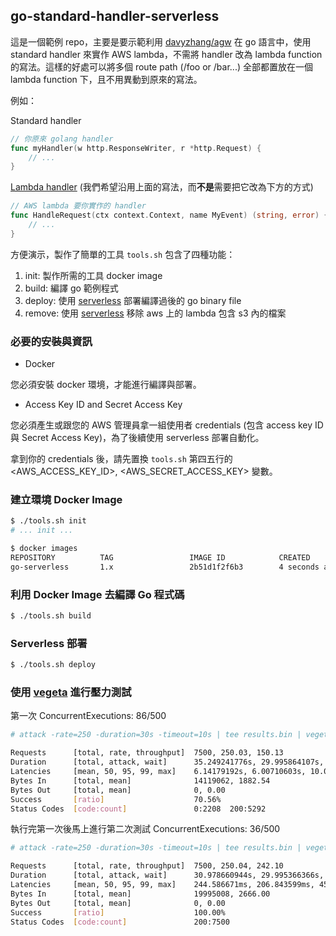 ## go-standard-handler-serverless

這是一個範例 repo，主要是要示範利用 [davyzhang/agw] 在 go 語言中，使用 standard handler 來實作 AWS lambda，不需將 handler 改為 lambda function 的寫法。這樣的好處可以將多個 route path (/foo or /bar...) 全部都置放在一個 lambda function 下，且不用異動到原來的寫法。

例如：

Standard handler

```go
// 你原來 golang handler
func myHandler(w http.ResponseWriter, r *http.Request) {
    // ...
}
```

[Lambda handler] (我們希望沿用上面的寫法，而**不是**需要把它改為下方的方式)

```go
// AWS lambda 要你實作的 handler
func HandleRequest(ctx context.Context, name MyEvent) (string, error) {
    // ...
}
```

方便演示，製作了簡單的工具 `tools.sh` 包含了四種功能：

1. init: 製作所需的工具 docker image
2. build: 編譯 go 範例程式
3. deploy: 使用 [serverless] 部署編譯過後的 go binary file
4. remove: 使用 [serverless] 移除 aws 上的 lambda 包含 s3 內的檔案

### 必要的安裝與資訊

- Docker

您必須安裝 docker 環境，才能進行編譯與部署。

- Access Key ID and Secret Access Key

您必須產生或跟您的 AWS 管理員拿一組使用者 credentials (包含 access key ID 與 Secret Access Key)，為了後續使用 serverless 部署自動化。

拿到你的 credentials 後，請先置換 `tools.sh` 第四五行的 <AWS_ACCESS_KEY_ID>, <AWS_SECRET_ACCESS_KEY> 變數。

### 建立環境 Docker Image

```bash
$ ./tools.sh init
# ... init ...
```

```bash
$ docker images
REPOSITORY          TAG                 IMAGE ID            CREATED             SIZE
go-serverless       1.x                 2b51d1f2f6b3        4 seconds ago       507MB
```

### 利用 Docker Image 去編譯 Go 程式碼

```bash
$ ./tools.sh build
```

### Serverless 部署

```bash
$ ./tools.sh deploy
```

### 使用 [vegeta] 進行壓力測試

第一次 ConcurrentExecutions: 86/500

```bash
# attack -rate=250 -duration=30s -timeout=10s | tee results.bin | vegeta report

Requests      [total, rate, throughput]  7500, 250.03, 150.13
Duration      [total, attack, wait]      35.249241776s, 29.995864107s, 5.253377669s
Latencies     [mean, 50, 95, 99, max]    6.14179192s, 6.00710603s, 10.003507574s, 10.00595233s, 10.010931736s
Bytes In      [total, mean]              14119062, 1882.54
Bytes Out     [total, mean]              0, 0.00
Success       [ratio]                    70.56%
Status Codes  [code:count]               0:2208  200:5292
```

執行完第一次後馬上進行第二次測試 ConcurrentExecutions: 36/500

```bash
# attack -rate=250 -duration=30s -timeout=10s | tee results.bin | vegeta report

Requests      [total, rate, throughput]  7500, 250.04, 242.10
Duration      [total, attack, wait]      30.978660944s, 29.995366366s, 983.294578ms
Latencies     [mean, 50, 95, 99, max]    244.586671ms, 206.843599ms, 454.935527ms, 860.13199ms, 1.262971858s
Bytes In      [total, mean]              19995008, 2666.00
Bytes Out     [total, mean]              0, 0.00
Success       [ratio]                    100.00%
Status Codes  [code:count]               200:7500 
```

[davyzhang/agw]:https://github.com/davyzhang/agw
[serverless]:https://serverless.com/
[Lambda handler]:https://docs.aws.amazon.com/en_us/lambda/latest/dg/go-programming-model-handler-types.html
[vegeta]:https://github.com/tsenart/vegeta

